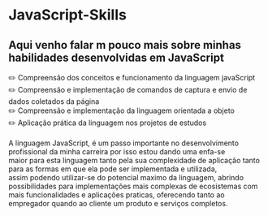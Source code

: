 # JavaScript-Skills

## Aqui venho falar m pouco mais sobre minhas habilidades desenvolvidas em JavaScript

✏️ Compreensão dos conceitos e funcionamento da linguagem javaScript</br>
✏️ Compreensão e implementação de comandos de captura e envio de dados coletados da página</br>
✏️ Compreensão e implementação da linguagem orientada a objeto</br>
✏️ Aplicação prática da linguagem nos projetos de estudos </br></br>
A linguagem JavaScript, é um passo importante no desenvolvimento profissional da minha carreira por isso estou dando uma enfa-se </br>
maior para esta linguagem tanto pela sua complexidade de aplicação tanto para as formas em que ela pode ser implementada e utilizada,</br>
assim podendo utilizar-se do potencial maximo da linguagem, abrindo possibilidades para implementações mais complexas de ecosistemas com</br>
mais funcionalidades e aplicações praticas, oferecendo tanto ao empregador quando ao cliente um produto e serviços completos.
